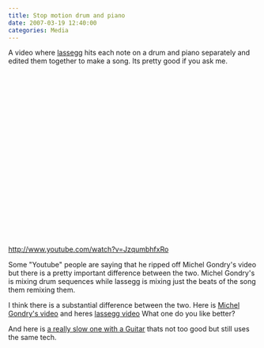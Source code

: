 ```yaml
---
title: Stop motion drum and piano
date: 2007-03-19 12:40:00
categories: Media
---
```

A video where <a href="http://www.youtube.com/profile?user=lassegg">lassegg</a> hits each note on a drum and piano separately and edited them together to make a song. Its pretty good if you ask me.

<object width="425" height="350"><param name="movie" value="http://www.youtube.com/v/JzqumbhfxRo"></param><param name="wmode" value="transparent"></param><embed src="http://www.youtube.com/v/JzqumbhfxRo" type="application/x-shockwave-flash" wmode="transparent" width="425" height="350"></embed></object>
<a href="http://www.youtube.com/watch?v=JzqumbhfxRo">http://www.youtube.com/watch?v=JzqumbhfxRo</a>

Some "Youtube" people are saying that he ripped off Michel Gondry's video but there is a pretty important difference between the two. Michel Gondry's is mixing drum sequences while lassegg is mixing just the beats of the song them remixing them.

I think there is a substantial difference between the two.
Here is <a href="http://www.youtube.com/watch?v=VaB_Do8HV2c">Michel Gondry's video</a> and heres <a href="http://www.youtube.com/watch?v=JzqumbhfxRo">lassegg video</a>
What one do you like better?

And here is <a href="http://www.youtube.com/watch?v=CYulV4c28nA">a really slow one with a Guitar</a> thats not too good but still uses the same tech. 
